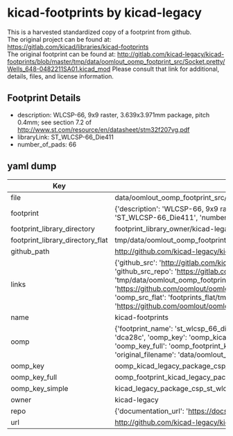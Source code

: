 # kicad-footprints by kicad-legacy  
This is a harvested standardized copy of a footprint from github.  
The original project can be found at:  
https://gitlab.com/kicad/libraries/kicad-footprints  
The original footprint can be found at:
http://gitlab.com/kicad-legacy/kicad-footprints/blob/master/tmp/data/oomlout_oomp_footprint_src/Socket.pretty/Wells_648-0482211SA01.kicad_mod
Please consult that link for additional, details, files, and license information.  
## Footprint Details
* description: WLCSP-66, 9x9 raster, 3.639x3.971mm package, pitch 0.4mm; see section 7.2 of http://www.st.com/resource/en/datasheet/stm32f207vg.pdf  
* libraryLink: ST_WLCSP-66_Die411  
* number_of_pads: 66  
## yaml dump  
| Key | Value |  
| --- | --- |  
| file | data/oomlout_oomp_footprint_src/kicad-footprints/Package_CSP.pretty/ST_WLCSP-66_Die411.kicad_mod |  
| footprint | {'description': 'WLCSP-66, 9x9 raster, 3.639x3.971mm package, pitch 0.4mm; see section 7.2 of http://www.st.com/resource/en/datasheet/stm32f207vg.pdf', 'libraryLink': 'ST_WLCSP-66_Die411', 'number_of_pads': 66} |  
| footprint_library_directory | footprint_library_owner/kicad-legacy_kicad-footprints |  
| footprint_library_directory_flat | tmp/data/oomlout_oomp_footprint_src/footprints_flat/kicad_legacy_package_csp_st_wlcsp_66_die411/working |  
| github_path | http://github.com/kicad-legacy/kicad-footprints/blob/master/tmp/data/oomlout_oomp_footprint_src/Package_CSP.pretty/ST_WLCSP-66_Die411.kicad_mod |  
| links | {'github_src': 'http://gitlab.com/kicad-legacy/kicad-footprints/blob/master/tmp/data/oomlout_oomp_footprint_src/Socket.pretty/Wells_648-0482211SA01.kicad_mod', 'github_src_repo': 'https://gitlab.com/kicad/libraries/kicad-footprints', 'oomp_bot': 'tmp/data/oomlout_oomp_footprint_src/footprints/kicad_legacy_package_csp_st_wlcsp_66_die411/working', 'oomp_bot_github': 'https://github.com/oomlout/oomlout_oomp_footprint_bot/tree/main/tmp/data/oomlout_oomp_footprint_src/footprints/kicad_legacy_package_csp_st_wlcsp_66_die411/working', 'oomp_src_flat': 'footprints_flat/tmp/data/oomlout_oomp_footprint_src/footprints_flat/kicad_legacy_package_csp_st_wlcsp_66_die411/working', 'oomp_src_flat_github': 'https://github.com/oomlout/oomlout_oomp_footprint_src/tree/main/tmp/data/oomlout_oomp_footprint_src/footprints_flat/kicad_legacy_package_csp_st_wlcsp_66_die411/working'} |  
| name | kicad-footprints |  
| oomp | {'footprint_name': 'st_wlcsp_66_die411', 'library_name': 'package_csp', 'md5': 'dca28c3bbf6139d5fa1e4aa552a75035', 'md5_10': 'dca28c3bbf', 'md5_5': 'dca28', 'md5_6': 'dca28c', 'oomp_key': 'oomp_kicad_legacy_package_csp_st_wlcsp_66_die411', 'oomp_key_extra': 'oomp_footprint_kicad_legacy_package_csp_st_wlcsp_66_die411', 'oomp_key_full': 'oomp_footprint_kicad_legacy_package_csp_st_wlcsp_66_die411_dca28c', 'oomp_key_simple': 'kicad_legacy_package_csp_st_wlcsp_66_die411', 'original_filename': 'data/oomlout_oomp_footprint_src/kicad-footprints/Package_CSP.pretty/ST_WLCSP-66_Die411.kicad_mod', 'owner_name': 'kicad_legacy'} |  
| oomp_key | oomp_kicad_legacy_package_csp_st_wlcsp_66_die411 |  
| oomp_key_full | oomp_footprint_kicad_legacy_package_csp_st_wlcsp_66_die411 |  
| oomp_key_simple | kicad_legacy_package_csp_st_wlcsp_66_die411 |  
| owner | kicad-legacy |  
| repo | {'documentation_url': 'https://docs.github.com/rest/repos/repos#get-a-repository', 'message': 'Not Found'} |  
| url | http://github.com/kicad-legacy/kicad-footprints |  

